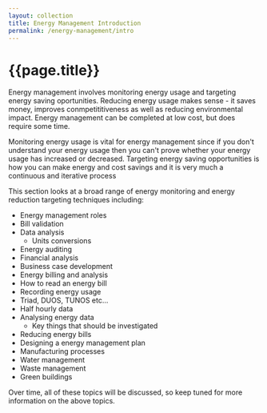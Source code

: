 ```yaml
---
layout: collection
title: Energy Management Introduction
permalink: /energy-management/intro
---
```


# {{page.title}}

Energy management involves monitoring energy usage and targeting energy saving oportunities. Reducing energy usage makes sense - it saves money, improves conmpetititiveness as well as reducing environmental impact. Energy management can be completed at low cost, but does require some time.

Monitoring  energy usage is vital for energy management since if you don't understand your energy usage then you can't prove whether your energy usage has increased or decreased. Targeting energy saving opportunities is how you can make energy and cost savings and it is very much a continuous and iterative process

This section looks at a broad range of energy monitoring and energy reduction targeting techniques including:
 - Energy management roles
  - Bill validation
  - Data analysis
    - Units conversions
  - Energy auditing
  - Financial analysis
  - Business case development
 - Energy billing and analysis
  - How to read an energy bill
  - Recording energy usage
  - Triad, DUOS, TUNOS etc...
  - Half hourly data
  - Analysing energy data
    - Key things that should be investigated
  - Reducing energy bills
 - Designing a energy management plan
 - Manufacturing processes
 - Water management
 - Waste management
 - Green buildings
 
 Over time, all of these topics will be discussed, so keep tuned for more information on the above topics.
